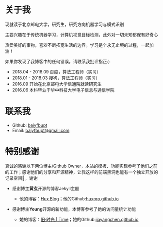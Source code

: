 # 关于我
现就读于北京邮电大学，研究生，研究方向机器学习与模式识别 

主要兴趣在于传统机器学习，计算机视觉目标检测，此外对一切未知都保有好奇心  

热爱美好的事物，喜欢不断拓宽生活的边界。学习是个永无止境的过程，一起加油！

如果你发现了我博客中的任何错误，请联系我批评指正:)

- 2018.04 - 2018.09 百度，算法工程师（实习）
- 2018.01 - 2018.03 搜狗，算法工程师（实习）
- 2016.09 开始在北京邮电大学信通院就读研究生
- 2016.06 本科毕业于华中科技大学电子信息与通信学院

# 联系我
- Github: [baiyfbupt](https://github.com/baiyfbupt)
- Email: <baiyfbupt@gmail.com>

# 特别感谢

真诚的感谢以下两位博主/Github Owner，本站的模板、功能实现参考了他们之前的工作；感谢他们的分享和开源精神，让我这样的前端黑洞也能有一个独立开放的记录空间🍻，谢谢
- 感谢博主**黄玄**开源的博客Jekyll主题
  - 他的博客：[Hux Blog](http://huangxuan.me)；他的Github:[huxpro.github.io](https://github.com/Huxpro/huxpro.github.io)

- 感谢博主**Young**开源的新功能，本博客参考了她的访问量统计功能
  - 她的博客：[旧·时光 \| Time](https://chenjiayang.me)；她的Github:[jiayangchen.github.io](https://github.com/jiayangchen/jiayangchen.github.io)
